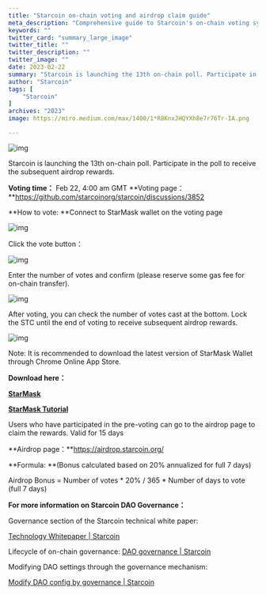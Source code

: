 ```yaml
---
title: "Starcoin on-chain voting and airdrop claim guide"
meta_description: "Comprehensive guide to Starcoin's on-chain voting system and airdrop claims."
keywords: ""
twitter_card: "summary_large_image"
twitter_title: ""
twitter_description: ""
twitter_image: ""
date: 2023-02-22
summary: "Starcoin is launching the 13th on-chain poll. Participate in the poll to receive the subsequent airdrop rewards. Voting time： Feb 22, 4:00 am GMT Voting page：..."
author: "Starcoin"
tags: [
    "Starcoin"
]
archives: "2023"
image: https://miro.medium.com/max/1400/1*R8KnxJHQYXh8e7r76Tr-IA.png

---
```


![img](https://miro.medium.com/max/1400/1*R8KnxJHQYXh8e7r76Tr-IA.png)

Starcoin is launching the 13th on-chain poll. Participate in the poll to receive the subsequent airdrop rewards.

**Voting time：** Feb 22, 4:00 am GMT
**Voting page：**https://github.com/starcoinorg/starcoin/discussions/3852

**How to vote:
**Connect to StarMask wallet on the voting page

![img](https://miro.medium.com/max/1400/1*s-G2tPeO_uB8kAGCqv9mCA.png)

Click the vote button：

![img](https://miro.medium.com/max/1400/1*7-cudzUiCC-o-yQ-2y_Tyg.png)

Enter the number of votes and confirm (please reserve some gas fee for on-chain transfer).

![img](https://miro.medium.com/max/1400/1*TyTBv7J3m3XTtwaubxx7Xw.png)

After voting, you can check the number of votes cast at the bottom. Lock the STC until the end of voting to receive subsequent airdrop rewards.

![img](https://miro.medium.com/max/1400/1*TdW8CO1dLmOZOqfhJTineA.png)

Note: It is recommended to download the latest version of StarMask Wallet through Chrome Online App Store.

**Download here：**

[**StarMask**](https://chrome.google.com/webstore/detail/starmask/mfhbebgoclkghebffdldpobeajmbecfk/related?hl=en)

[**StarMask Tutorial**](https://www.youtube.com/watch?v=Y0b51VH_bkU)

Users who have participated in the pre-voting can go to the airdrop page to claim the rewards. Valid for 15 days

**Airdrop page：**https://airdrop.starcoin.org/

**Formula:
**(Bonus calculated based on 20% annualized for full 7 days)

Airdrop Bonus = Number of votes * 20% / 365 * Number of days to vote (full 7 days)

**For more information on Starcoin DAO Governance：**

Governance section of the Starcoin technical white paper:

[Technology Whitepaper | Starcoin](https://starcoin.org/en/overview/technology_whitepaper/)

Lifecycle of on-chain governance: [DAO governance | Starcoin](https://starcoin.org/en/developer/key_concepts/dao_governance/)

Modifying DAO settings through the governance mechanism:

[Modify DAO config by governance | Starcoin](https://starcoin.org/en/developer/cli/modify_dao_config/)